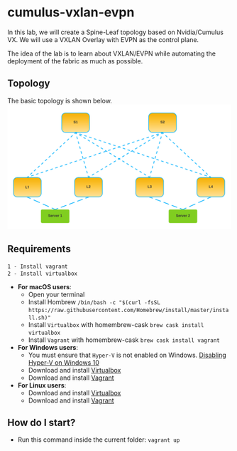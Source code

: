 # cumulus-vxlan-evpn

In this lab, we will create a Spine-Leaf topology based on Nvidia/Cumulus VX. We will use a VXLAN Overlay with EVPN as the control plane.

The idea of the lab is to learn about VXLAN/EVPN while automating the deployment of the fabric as much as possible.

## Topology

The basic topology is shown below.
![print table](../resources/net_lab1_logical.png)

## Requirements

```
1 - Install vagrant
2 - Install virtualbox
```

- **For macOS users**:
  - Open your terminal
  - Install Hombrew `/bin/bash -c "$(curl -fsSL https://raw.githubusercontent.com/Homebrew/install/master/install.sh)"`
  - Install `Virtualbox` with homembrew-cask `brew cask install virtualbox`
  - Install `Vagrant` with homembrew-cask `brew cask install vagrant`
- **For Windows users**:
  - You must ensure that `Hyper-V` is not enabled on Windows. [Disabling Hyper-V on Windows 10](https://docs.microsoft.com/en-us/troubleshoot/windows-client/application-management/virtualization-apps-not-work-with-hyper-v#resolution)
  - Download and install [Virtualbox](https://www.virtualbox.org/wiki/Downloads)
  - Download and install [Vagrant](https://www.vagrantup.com/downloads)
- **For Linux users**:
  - Download and install [Virtualbox](https://www.virtualbox.org/wiki/Linux_Downloads)
  - Download and install [Vagrant](https://www.vagrantup.com/downloads)

## How do I start?

- Run this command inside the current folder: `vagrant up`
